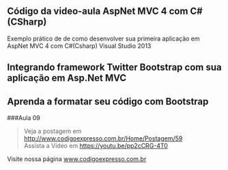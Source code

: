 ﻿Código da video-aula AspNet MVC 4 com C#(CSharp)
---
Exemplo prático de de como desenvolver sua primeira aplicação em AspNet MVC 4 com C#(Csharp) Visual Studio 2013

## Integrando framework Twitter Bootstrap com sua aplicação em Asp.Net MVC
## Aprenda a formatar seu código com Bootstrap

###Aula 09     
>Veja a postagem em http://www.codigoexpresso.com.br/Home/Postagem/59      
>Assista a Vídeo em https://youtu.be/pp2cCRG-4T0

Visite nossa página www.codigoexpresso.com.br
